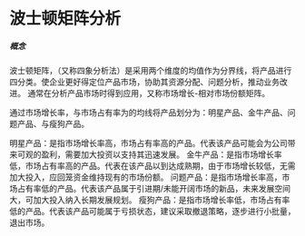 # 波士顿矩阵分析


##### 概念
波士顿矩阵，（又称四象分析法）是采用两个维度的均值作为分界线，将产品进行四分类。使企业更好得定位产品市场，协助其资源分配、问题分析，推动业务改进。
通常在分析产品市场时得到应用，又称市场增长-相对市场份额矩阵。

通过市场增长率，与市场占有率为的均线将产品划分为：明星产品、金牛产品、问题产品、与瘦狗产品。

明星产品：是指市场增长率高，市场占有率高的产品。代表该产品可能会为公司带来可观的盈利，需要加大投资以支持其迅速发展。
金牛产品：是指市场增长率低，市场占有率高的产品。代表在该产品以到达成熟期，由于市场增长较低，无需加大投入，应回笼资金维持现有的市场份额。
问题产品：是指市场增长率高，市场占有率低的产品。代表该产品属于引进期/未能开阔市场的新品，未来发展空间大，可加大投入纳入长期发展规划。
瘦狗产品：是指市场增长率低，市场占有率低的产品。代表该产品可能属于亏损状态，建议采取撤退策略，逐步进行小批量，退出市场。




